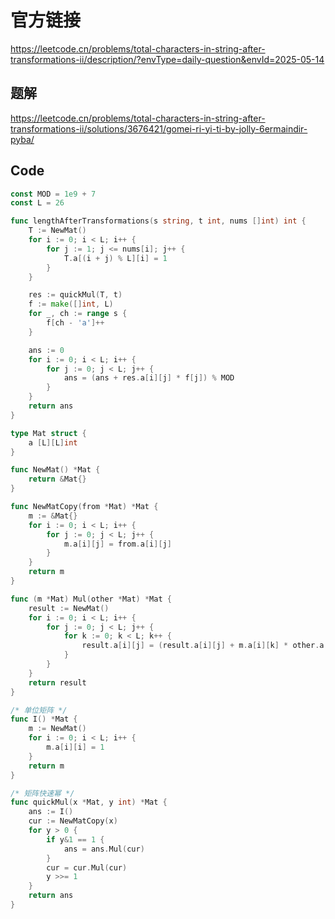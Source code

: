 # 官方链接
https://leetcode.cn/problems/total-characters-in-string-after-transformations-ii/description/?envType=daily-question&envId=2025-05-14

## 题解
https://leetcode.cn/problems/total-characters-in-string-after-transformations-ii/solutions/3676421/gomei-ri-yi-ti-by-jolly-6ermaindir-pyba/

## Code
```go
const MOD = 1e9 + 7
const L = 26

func lengthAfterTransformations(s string, t int, nums []int) int {
    T := NewMat()
    for i := 0; i < L; i++ {
        for j := 1; j <= nums[i]; j++ {
            T.a[(i + j) % L][i] = 1
        }
    }

    res := quickMul(T, t)
    f := make([]int, L)
    for _, ch := range s {
        f[ch - 'a']++
    }

    ans := 0
    for i := 0; i < L; i++ {
        for j := 0; j < L; j++ {
            ans = (ans + res.a[i][j] * f[j]) % MOD
        }
    }
    return ans
}

type Mat struct {
    a [L][L]int
}

func NewMat() *Mat {
    return &Mat{}
}

func NewMatCopy(from *Mat) *Mat {
    m := &Mat{}
    for i := 0; i < L; i++ {
        for j := 0; j < L; j++ {
            m.a[i][j] = from.a[i][j]
        }
    }
    return m
}

func (m *Mat) Mul(other *Mat) *Mat {
    result := NewMat()
    for i := 0; i < L; i++ {
        for j := 0; j < L; j++ {
            for k := 0; k < L; k++ {
                result.a[i][j] = (result.a[i][j] + m.a[i][k] * other.a[k][j]) % MOD
            }
        }
    }
    return result
}

/* 单位矩阵 */
func I() *Mat {
    m := NewMat()
    for i := 0; i < L; i++ {
        m.a[i][i] = 1
    }
    return m
}

/* 矩阵快速幂 */
func quickMul(x *Mat, y int) *Mat {
    ans := I()
    cur := NewMatCopy(x)
    for y > 0 {
        if y&1 == 1 {
            ans = ans.Mul(cur)
        }
        cur = cur.Mul(cur)
        y >>= 1
    }
    return ans
}
```